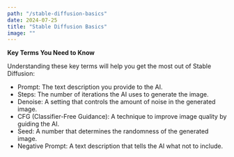 ```yaml
---
path: "/stable-diffusion-basics"
date: 2024-07-25
title: "Stable Diffusion Basics"
image: ""
---
```

**Key Terms You Need to Know**

Understanding these key terms will help you get the most out of Stable Diffusion:

- Prompt: The text description you provide to the AI.
- Steps: The number of iterations the AI uses to generate the image.
- Denoise: A setting that controls the amount of noise in the generated image.
- CFG (Classifier-Free Guidance): A technique to improve image quality by guiding the AI.
- Seed: A number that determines the randomness of the generated image.
- Negative Prompt: A text description that tells the AI what not to include.